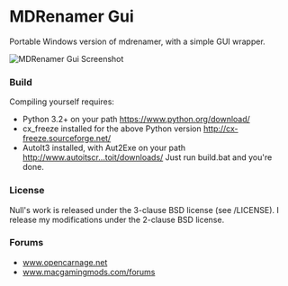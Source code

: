 # MDRenamer Gui

Portable Windows version of mdrenamer, with a simple GUI wrapper.

![MDRenamer Gui Screenshot](http://i.imgur.com/HW8RKHS.png)

### Build

Compiling yourself requires:
-   Python 3.2+ on your path https://www.python.org/download/
-   cx_freeze installed for the above Python version http://cx-freeze.sourceforge.net/
-   AutoIt3 installed, with Aut2Exe on your path http://www.autoitscr...toit/downloads/
Just run build.bat and you're done.

### License

Null's work is released under the 3-clause BSD license (see /LICENSE).
I release my modifications under the 2-clause BSD license.

### Forums

- www.opencarnage.net
- www.macgamingmods.com/forums
